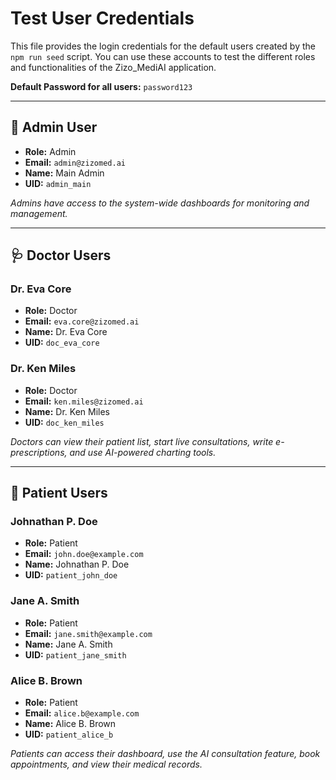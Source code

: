 # Test User Credentials

This file provides the login credentials for the default users created by the `npm run seed` script. You can use these accounts to test the different roles and functionalities of the Zizo_MediAI application.

**Default Password for all users:** `password123`

---

## 🔑 Admin User

- **Role:** Admin
- **Email:** `admin@zizomed.ai`
- **Name:** Main Admin
- **UID:** `admin_main`

*Admins have access to the system-wide dashboards for monitoring and management.*

---

## 🩺 Doctor Users

### Dr. Eva Core
- **Role:** Doctor
- **Email:** `eva.core@zizomed.ai`
- **Name:** Dr. Eva Core
- **UID:** `doc_eva_core`

### Dr. Ken Miles
- **Role:** Doctor
- **Email:** `ken.miles@zizomed.ai`
- **Name:** Dr. Ken Miles
- **UID:** `doc_ken_miles`

*Doctors can view their patient list, start live consultations, write e-prescriptions, and use AI-powered charting tools.*

---

## 👤 Patient Users

### Johnathan P. Doe
- **Role:** Patient
- **Email:** `john.doe@example.com`
- **Name:** Johnathan P. Doe
- **UID:** `patient_john_doe`

### Jane A. Smith
- **Role:** Patient
- **Email:** `jane.smith@example.com`
- **Name:** Jane A. Smith
- **UID:** `patient_jane_smith`

### Alice B. Brown
- **Role:** Patient
- **Email:** `alice.b@example.com`
- **Name:** Alice B. Brown
- **UID:** `patient_alice_b`

*Patients can access their dashboard, use the AI consultation feature, book appointments, and view their medical records.*
